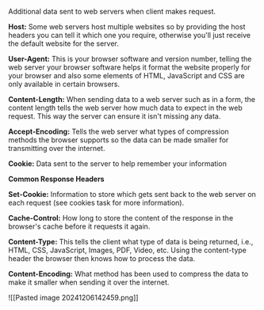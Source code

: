 Additional data sent to web servers when client makes request. 

**Host:** Some web servers host multiple websites so by providing the host headers you can tell it which one you require, otherwise you'll just receive the default website for the server.

**User-Agent:** This is your browser software and version number, telling the web server your browser software helps it format the website properly for your browser and also some elements of HTML, JavaScript and CSS are only available in certain browsers.  

**Content-Length:** When sending data to a web server such as in a form, the content length tells the web server how much data to expect in the web request. This way the server can ensure it isn't missing any data.

**Accept-Encoding:** Tells the web server what types of compression methods the browser supports so the data can be made smaller for transmitting over the internet.

**Cookie:** Data sent to the server to help remember your information 

**Common Response Headers**

**Set-Cookie:** Information to store which gets sent back to the web server on each request (see cookies task for more information).  

**Cache-Control:** How long to store the content of the response in the browser's cache before it requests it again.  

**Content-Type:** This tells the client what type of data is being returned, i.e., HTML, CSS, JavaScript, Images, PDF, Video, etc. Using the content-type header the browser then knows how to process the data.  

**Content-Encoding:** What method has been used to compress the data to make it smaller when sending it over the internet.

![[Pasted image 20241206142459.png]]

